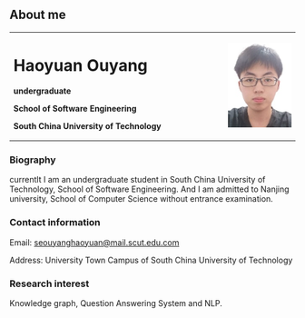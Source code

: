 ## About me

<table border="0">
  <tr>
    <td width="75%">
      <h1>Haoyuan Ouyang</h1>
      <p><b>undergraduate</b></p>
      <p><b>School of Software Engineering</b></p>
      <p><b>South China University of Technology</b></p>
    </td>
    <td width="25%">
      <img src="/ouyanghaoyuan.jpg" width="100%">      
    </td>
  </tr>
</table>


### Biography
currentlt I am an undergraduate student in South China University of Technology, School of Software Engineering. And I am admitted to Nanjing university, School of Computer Science without entrance examination.

### Contact information
Email: seouyanghaoyuan@mail.scut.edu.com

Address: University Town Campus of South China University of Technology

### Research interest
Knowledge graph, Question Answering System and NLP.

